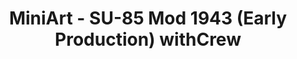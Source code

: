---
layout: product
title: "MiniArt - SU-85 Mod 1943 (Early Production) withCrew"
price: "5200" 
desc: "N/A"
img_path: "/assets/img/MI35178.webp"
brand: "N/A"
available: false
special_offer: false
new: false
soon: false
cat: "010000"
subcat: "010100"
subsubcat: "0N/A"
sifra: "MI35178"
popular: false
---